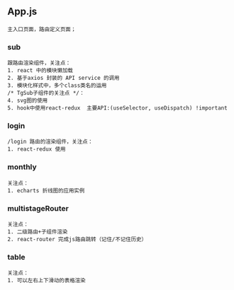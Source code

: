## App.js
    主入口页面，路由定义页面；
  ### sub
    跟路由渲染组件，关注点：
    1. react 中的模块懒加载
    2. 基于axios 封装的 API service 的调用 
    3. 模块化样式中，多个class类名的运用
    /* TgSub子组件的关注点 */：
    4. svg图的使用
    5. hook中使用react-redux  主要API:(useSelector, useDispatch) !important
  ### login
    /login 路由的渲染组件，关注点：
    1. react-redux 使用
  ### monthly
    关注点：
    1. echarts 折线图的应用实例
  ### multistageRouter
    关注点：
    1. 二级路由+子组件渲染
    2. react-router 完成js路由跳转（记住/不记住历史）
  ### table
    关注点：
    1. 可以左右上下滑动的表格渲染